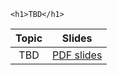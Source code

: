 
~~~
<h1>TBD</h1>
~~~


Topic | Slides
:-----: | :--------:
TBD   | [PDF slides](../slides/main_00.pdf)


